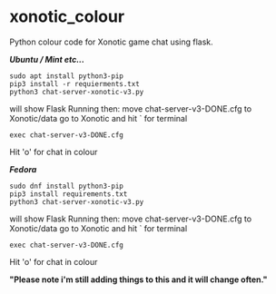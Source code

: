 # xonotic_colour
Python colour code for Xonotic game chat using flask.


***Ubuntu / Mint etc...***
```
sudo apt install python3-pip
pip3 install -r requierments.txt
python3 chat-server-xonotic-v3.py
```
will show Flask Running then:
move chat-server-v3-DONE.cfg to Xonotic/data
go to Xonotic and hit ` for terminal 
```
exec chat-server-v3-DONE.cfg
```
Hit 'o' for chat in colour


***Fedora***
```
sudo dnf install python3-pip
pip3 install requirements.txt
python3 chat-server-xonotic-v3.py
```
will show Flask Running then:
move chat-server-v3-DONE.cfg to Xonotic/data
go to Xonotic and hit ` for terminal 
```
exec chat-server-v3-DONE.cfg
```
Hit 'o' for chat in colour


**"Please note i'm still adding things to this and it will change often."**
